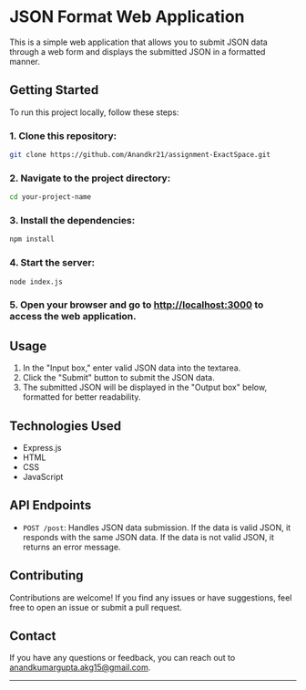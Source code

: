 # JSON Format Web Application

This is a simple web application that allows you to submit JSON data through a web form and displays the submitted JSON in a formatted manner.

## Getting Started

To run this project locally, follow these steps:

### 1. Clone this repository:

```bash
git clone https://github.com/Anandkr21/assignment-ExactSpace.git
```

### 2. Navigate to the project directory:

```bash
cd your-project-name
```

### 3. Install the dependencies:

```bash
npm install
```

### 4. Start the server:

```bash
node index.js
```

### 5. Open your browser and go to [http://localhost:3000](http://localhost:3000) to access the web application.

## Usage

1. In the "Input box," enter valid JSON data into the textarea.
2. Click the "Submit" button to submit the JSON data.
3. The submitted JSON will be displayed in the "Output box" below, formatted for better readability.

## Technologies Used

- Express.js
- HTML
- CSS
- JavaScript

## API Endpoints

- `POST /post`: Handles JSON data submission. If the data is valid JSON, it responds with the same JSON data. If the data is not valid JSON, it returns an error message.

## Contributing

Contributions are welcome! If you find any issues or have suggestions, feel free to open an issue or submit a pull request.

## Contact

If you have any questions or feedback, you can reach out to [anandkumargupta.akg15@gmail.com](anandkumargupta.akg15@gmail.com).

---

